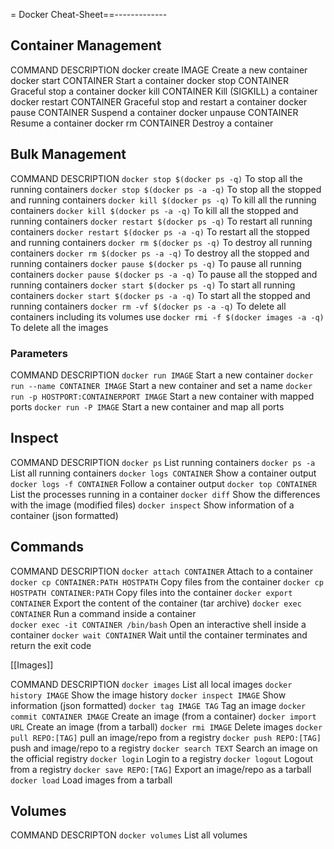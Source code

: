 = Docker Cheat-Sheet==-------------

## Container Management
COMMAND									DESCRIPTION
docker create IMAGE					Create a new container
docker start CONTAINER			 Start a container
docker stop CONTAINER			 Graceful stop a container
docker kill CONTAINER		    	Kill (SIGKILL) a container
docker restart CONTAINER	 	Graceful stop and restart a container
docker pause CONTAINER		 	Suspend a container
docker unpause CONTAINER	  Resume a container
docker rm CONTAINER			        Destroy a container

## Bulk Management

COMMAND														DESCRIPTION
`docker stop $(docker ps -q)`			      To stop all the running containers
`docker stop $(docker ps -a -q)`	       To stop all the stopped and running containers
`docker kill $(docker ps -q)`				   To kill all the running containers
`docker kill $(docker ps -a -q)`		    To kill all the stopped and running containers
`docker restart $(docker ps -q)`			To restart all running containers
`docker restart $(docker ps -a -q)`		 To restart all the stopped and running containers
`docker rm $(docker ps -q)`						To destroy all running containers
`docker rm $(docker ps -a -q)`				  To destroy all the stopped and running containers
`docker pause $(docker ps -q)`				    To pause all running containers
`docker pause $(docker ps -a -q)`			 To pause all the stopped and running containers
`docker start $(docker ps -q)`					To start all running containers
`docker start $(docker ps -a -q)`            To start all the stopped and running containers
`docker rm -vf $(docker ps -a -q)`			To delete all containers including its volumes use
`docker rmi -f $(docker images -a -q)`		To delete all the images

### Parameters

COMMAND																	DESCRIPTION
`docker run IMAGE`													Start a new container
`docker run --name CONTAINER IMAGE`					Start a new container and set a name
`docker run -p HOSTPORT:CONTAINERPORT IMAGE` Start a new container with mapped ports
`docker run -P IMAGE`												Start a new container and map all ports

## Inspect

COMMAND																		DESCRIPTION
`docker ps`																	  List running containers
`docker ps -a`															  List all running containers
`docker logs CONTAINER`											  Show a container output
`docker logs -f CONTAINER`									    Follow a container output
`docker top CONTAINER`											   List the processes running in a container
`docker diff`																Show the differences with the image (modified files)
`docker inspect`														Show information of a container (json formatted)

## Commands

COMMAND																	DESCRIPTION
`docker attach CONTAINER`									Attach to a container
`docker cp CONTAINER:PATH HOSTPATH`					Copy files from the container
`docker cp HOSTPATH CONTAINER:PATH`					Copy files into the container
`docker export CONTAINER`									Export the content of the container (tar archive)
`docker exec CONTAINER`											Run a command inside a container			
`docker exec -it CONTAINER /bin/bash`				Open an interactive shell inside a container
`docker wait CONTAINER`											Wait until the container terminates and return the exit code

[[Images]]

COMMAND																	DESCRIPTION
`docker images`															List all local images
`docker history IMAGE`											 Show the image history
`docker inspect IMAGE`											 Show information (json formatted)
`docker tag IMAGE TAG`                                        	 Tag an image
`docker commit CONTAINER IMAGE`							 Create an image (from a container)
`docker import URL`													Create an image (from a tarball)
`docker rmi IMAGE`													 Delete images
`docker pull REPO:[TAG]`										pull an image/repo from a registry
`docker push REPO:[TAG]`                       					push and image/repo to a registry
`docker search TEXT`										  		Search an image on the official registry
`docker login`															 Login to a registry
`docker logout`															Logout from a registry
`docker save REPO:[TAG]`										Export an image/repo as a tarball
`docker load`															  Load images from a tarball

## Volumes

COMMAND																		  DESCRIPTON
`docker volumes`															List all volumes